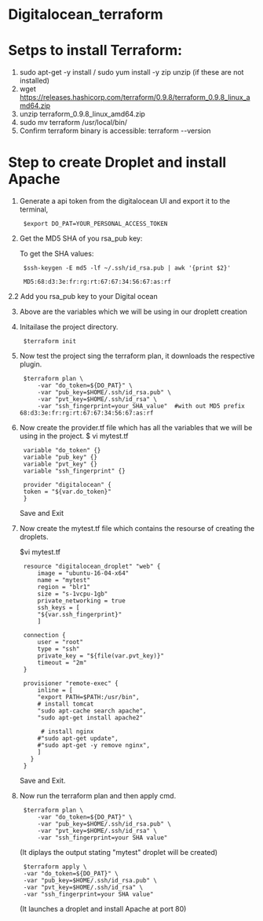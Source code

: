 # Digitalocean_terraform


# Setps to install Terraform:
1. sudo apt-get -y install / sudo yum install -y zip unzip (if these are not installed)
2. wget https://releases.hashicorp.com/terraform/0.9.8/terraform_0.9.8_linux_amd64.zip
3. unzip terraform_0.9.8_linux_amd64.zip
4. sudo mv terraform /usr/local/bin/
5. Confirm terraform binary is accessible: terraform --version


# Step to create Droplet and install Apache 

1. Generate a api token from the digitalocean UI and export it to the terminal,

 		$export DO_PAT=YOUR_PERSONAL_ACCESS_TOKEN

2. Get the MD5 SHA of you rsa_pub key:

	To get the SHA values: 
	
		$ssh-keygen -E md5 -lf ~/.ssh/id_rsa.pub | awk '{print $2}'
		
   		MD5:68:d3:3e:fr:rg:rt:67:67:34:56:67:as:rf

2.2 Add you rsa_pub key to your Digital ocean 


3. Above are the variables which we will be using in our droplett creation

4. Initailase the project directory.

		$terraform init

5. Now test the project sing the terraform plan, it downloads the respective plugin.

		$terraform plan \
			-var "do_token=${DO_PAT}" \
			-var "pub_key=$HOME/.ssh/id_rsa.pub" \
			-var "pvt_key=$HOME/.ssh/id_rsa" \
			-var "ssh_fingerprint=your_SHA_value"  #with out MD5 prefix 68:d3:3e:fr:rg:rt:67:67:34:56:67:as:rf 



6. Now create the provider.tf file which has all the variables that we will be using in the project.
   	$ vi mytest.tf

     	variable "do_token" {}
     	variable "pub_key" {}
     	variable "pvt_key" {}
     	variable "ssh_fingerprint" {}

     	provider "digitalocean" {
       	token = "${var.do_token}"
     	}


     Save and Exit

7. Now create the mytest.tf file which contains the resourse of 	creating the droplets.
	
	$vi mytest.tf

		resource "digitalocean_droplet" "web" {
	    	image = "ubuntu-16-04-x64"
	    	name = "mytest"
	    	region = "blr1"
	    	size = "s-1vcpu-1gb"
	    	private_networking = true
	    	ssh_keys = [
	      	"${var.ssh_fingerprint}"
	    	]

		connection {
	      	user = "root"
	      	type = "ssh"
	      	private_key = "${file(var.pvt_key)}"
	      	timeout = "2m"
	  	}

		provisioner "remote-exec" {
	    	inline = [
	      	"export PATH=$PATH:/usr/bin",
	      	# install tomcat
	       	"sudo apt-cache search apache",
	       	"sudo apt-get install apache2"
	       
	      	 # install nginx
	       	#"sudo apt-get update",
	       	#"sudo apt-get -y remove nginx",
	    	]
	      }
	    }

	Save and Exit.

8. Now run the terraform plan and then apply cmd.

		$terraform plan \
    		-var "do_token=${DO_PAT}" \
    		-var "pub_key=$HOME/.ssh/id_rsa.pub" \
    		-var "pvt_key=$HOME/.ssh/id_rsa" \
    		-var "ssh_fingerprint=your SHA value"

    (It diplays the output stating "mytest" droplet will be created)


	    $terraform apply \
	    -var "do_token=${DO_PAT}" \
	    -var "pub_key=$HOME/.ssh/id_rsa.pub" \
	    -var "pvt_key=$HOME/.ssh/id_rsa" \
	    -var "ssh_fingerprint=your SHA value" 

    (It launches a droplet and install Apache at port 80)
